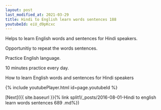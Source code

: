 ```yaml
---
layout: post
last_modified_at: 2021-03-29
title: Hindi to English learn words sentences 188 
youtubeId: eiU_d9pKcxc
---
```

 
 
Helps to learn English words and sentences for Hindi speakers.

Opportunitiy to repeat the words sentences. 

Practice English language. 
 
10 minutes practice every day. 
 
How to learn English words and sentences for Hindi speakers 
 
{% include youtubePlayer.html id=page.youtubeId %}
 
 
[Next]({{ site.baseurl }}{% link  split1/_posts/2016-08-01-Hindi to english learn words sentences 689 .md%})
 
